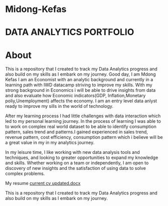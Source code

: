 # Midong-Kefas
# DATA ANALYTICS PORTFOLIO
# About
This is a repository that I created  to track my Data Analytics progress and also build on my skills as I embark on my journey.
Good day, I am Mdong Kefas I am an Economist with an analytic background and currently in a learning path with IWD datacamp striving to improve my skills. With my strong background in Economics i will be able to drive insights from data and also evaluate how Economic indicators(GDP, Inflation,Monetary poliy,Unemployment) affects the economy. I am an entry level data anlyst ready to improve my sills in the world of technology.

After my learning process I had little challenges with data interaction which led to my personal learning journey. In the process of learning I was able to to work on complex real world dataset to be able to identify consumption pattern, sales trend and patterns.I gained experienced in sales trend, revenue pattern, cost efficiency, consumption pattern which i believe will be a great value in my in my analytics journey.

In my leisure time, I like working with new data analysis tools and techniques, and looking to greater opportunities to expand my knowledge and skills. Whether working on a team or independently, I am open to discovery of new insights and the satisfaction of using data to solve complex problems.

My resume [current cv updated.docx](https://github.com/user-attachments/files/19249881/current.cv.updated.docx)

This is a repository that I created  to track my Data Analytics progress and also build on my skills as I embark on my journey.


